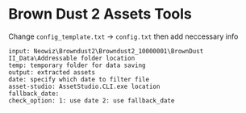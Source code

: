 # Brown Dust 2 Assets Tools

Change `config_template.txt` -> `config.txt` then add neccessary info
```
input: Neowiz\Browndust2\Browndust2_10000001\BrownDust II_Data\Addressable folder location 
temp: temporary folder for data saving
output: extracted assets
date: specify which date to filter file
asset-studio: AssetStudio.CLI.exe location 
fallback_date: 
check_option: 1: use date 2: use fallback_date
```